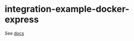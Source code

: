 # integration-example-docker-express

See [docs](https://www.dotenv.org/docs/integrations/docker-express)
